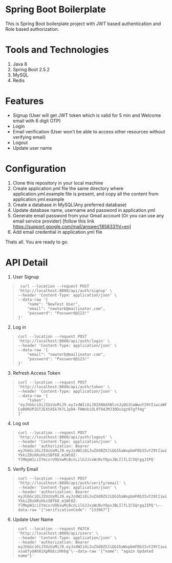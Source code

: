# Spring Boot Boilerplate
This is Spring Boot boilerplate project with JWT based authentication and Role based authorization.

# Tools and Technologies
1. Java 8
2. Spring Boot 2.5.2
3. MySQL
4. Redis

# Features
 - Signup 
 (User will get JWT token which is valid for 5 min and Welcome email with 6 digit OTP)
 - Login
 - Email verification (User won't be able to access other resources without verifying email)
 - Logout
 - Update user name

# Configuration
1. Clone this repository in your local machine
2. Create application.yml file the same directory where application.yml.example file is present, and copy all the content from application.yml.example
3. Create a database in MySQL(Any preferred database)
4. Update database name, username and password in application.yml
5. Generate email password from your Gmail account (Or you can use any email service provider) [follow this link https://support.google.com/mail/answer/185833?hl=en]
6. Add email credential in application.yml file

Thats all. You are ready to go.


# API Detail
1. User Signup
>      curl --location --request POST 'http://localhost:8080/api/auth/signup' \
>     --header 'Content-Type: application/json' \
>     --data-raw '{
>         "name": "NewTest User",
>         "email": "newterb@mailinator.com",
>         "password": "Password@123!"
>     }'

2. Log in

>     curl --location --request POST 'http://localhost:8080/api/auth/login' \
>     --header 'Content-Type: application/json' \
>     --data-raw '{
>         "email": "newterb@mailinator.com",
>         "password": "Password@123!"
>     }'

3. Refresh Access Token

>     curl --location --request POST 'http://localhost:8080/api/auth/token' \
>     --header 'Content-Type: application/json' \
>     --data-raw '{
>         "token": "eyJhbGciOiJIUzUxMiJ9.eyJzdWIiOiJ0ZXN0dXNlcnJyQG1haWwuY29tIiwiaWF0IjoxNjI1Mjk4ODExLCJleHAiOjE2MjUyOTkxMTF9.NULYSv_ESeYTgg31oTqzumSPUHRmkE-Ce88RUPZGT2EX5XEk7K7LJpO4-THWnbiOL9T94JMJ30Dvzgz07gffmg"
>     }'

4. Log out

>     curl --location --request POST 'http://localhost:8080/api/auth/logout' \
>     --header 'Content-Type: application/json' \
>     --header 'authorization: Bearer eyJhbGciOiJIUzUxMiJ9.eyJzdWIiOiJuZXd0ZXJiQG1haWxpbmF0b3IuY29tIiwiaWF0IjoxNjI1MzE0MDEzLCJleHAiOjE2MjUzMTQzMTN9.-YkkiZ0skRuhkzSBT68_m1WtOZ-YlMmpW1ciIYmcsrU9bxwMcBcnLilGJJxsWcNvYOpxJBLIlfLIC5QrgqJIPQ'

5. Verify Email
>     curl --location --request POST 'http://localhost:8080/api/auth/verify/email' \
>     --header 'Content-Type: application/json' \
>     --header 'authorization: Bearer eyJhbGciOiJIUzUxMiJ9.eyJzdWIiOiJuZXd0ZXJiQG1haWxpbmF0b3IuY29tIiwiaWF0IjoxNjI1MzE0MDEzLCJleHAiOjE2MjUzMTQzMTN9.-YkkiZ0skRuhkzSBT68_m1WtOZ-YlMmpW1ciIYmcsrU9bxwMcBcnLilGJJxsWcNvYOpxJBLIlfLIC5QrgqJIPQ'\--data-raw '{"verificationCode": "133967"}'

6. Update User Name

>     curl --location --request PATCH 'http://localhost:8080/api/users' \
>     --header 'Content-Type: application/json' \
>     --header 'authorization: Bearer eyJhbGciOiJIUzUxMiJ9.eyJzdWIiOiJuZXd0ZXJiQG1haWxpbmF0b3IuY29tIiwiaWF0IjoxNjI1MzE0MzQ0LCJleHAiOjE2MjUzMTQ2NDR9.Xe_2MdCVHBIfa0v9G4hrto0EluYltyEryWDlvopQ90ez5nqVqfDGEC035mnzU8J-xsu6fyUAh81XpRbEczHhbg'\--data-raw '{"name": "again Updated name"}'

